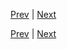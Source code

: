 [Prev](https://github.com/Ubugeeei/chibivue/blob/main/books/japanese/300_bcs_provide_inject.md) | [Next](https://github.com/Ubugeeei/chibivue/blob/main/books/japanese/320_bcs_component_slot.md)



[Prev](https://github.com/Ubugeeei/chibivue/blob/main/books/japanese/300_bcs_provide_inject.md) | [Next](https://github.com/Ubugeeei/chibivue/blob/main/books/japanese/320_bcs_component_slot.md)